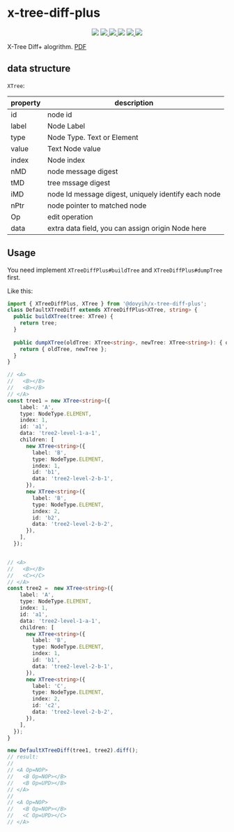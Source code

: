 # x-tree-diff-plus

<p style="text-align: center;">
  <img src="https://travis-ci.com/yidafu/x-tree-diff-plus.svg?branch=master" />
  <a href="https://codecov.io/gh/yidafu/x-tree-diff-plus">
    <img src="https://codecov.io/gh/yidafu/x-tree-diff-plus/branch/master/graph/badge.svg" />
  </a>
  <a href="https://www.npmjs.com/package/@dovyih/x-tree-diff-plus">
    <img src="https://img.shields.io/npm/dt/@dovyih/x-tree-diff-plus.svg" />
  </a>
  <img src="https://img.shields.io/npm/l/@dovyih/x-tree-diff-plus.svg" />
  <a href="https://www.npmjs.com/package/@dovyih/x-tree-diff-plus">
    <img src="https://img.shields.io/npm/v/@dovyih/x-tree-diff-plus.svg" />
  </a>
  <img src="https://img.shields.io/badge/language-typescript-blue.svg" />
</p>

X-Tree Diff+ alogrithm. [PDF](https://link.springer.com/chapter/10.1007/11802167_104)

## data structure

`XTree`:

| property | description |
| --- | --- |
| id | node id |
| label | Node Label |
| type | Node Type. Text or Element |
| value | Text Node value |
| index | Node index |
| nMD | node message digest |
| tMD | tree mssage digest |
| iMD | node Id message digest, uniquely identify each node |
| nPtr | node pointer to matched node |
| Op | edit operation |
| data | extra data field, you can assign origin Node here |

## Usage

You need implement `XTreeDiffPlus#buildTree` and `XTreeDiffPlus#dumpTree` first.

Like this:

```ts
import { XTreeDiffPlus, XTree } from '@dovyih/x-tree-diff-plus';
class DefaultXTreeDiff extends XTreeDiffPlus<XTree, string> {
  public buildXTree(tree: XTree) {
    return tree;
  }
  
  public dumpXTree(oldTree: XTree<string>, newTree: XTree<string>): { oldTree: XTree<string>, newTree: XTree<string>} {
    return { oldTree, newTree };
  }
}

// <A>
//   <B></B>
//   <B></B>
// </A>
const tree1 = new XTree<string>({
    label: 'A',
    type: NodeType.ELEMENT,
    index: 1,
    id: 'a1',
    data: 'tree2-level-1-a-1',
    children: [
      new XTree<string>({
        label: 'B',
        type: NodeType.ELEMENT,
        index: 1,
        id: 'b1',
        data: 'tree2-level-2-b-1',
      }),
      new XTree<string>({
        label: 'B',
        type: NodeType.ELEMENT,
        index: 2,
        id: 'b2',
        data: 'tree2-level-2-b-2',
      }),
    ],
  });


// <A>
//   <B></B>
//   <C></C>
// </A>
const tree2 =  new XTree<string>({
    label: 'A',
    type: NodeType.ELEMENT,
    index: 1,
    id: 'a1',
    data: 'tree2-level-1-a-1',
    children: [
      new XTree<string>({
        label: 'B',
        type: NodeType.ELEMENT,
        index: 1,
        id: 'b1',
        data: 'tree2-level-2-b-1',
      }),
      new XTree<string>({
        label: 'C',
        type: NodeType.ELEMENT,
        index: 2,
        id: 'c2',
        data: 'tree2-level-2-b-2',
      }),
    ],
  });
}

new DefaultXTreeDiff(tree1, tree2).diff();
// result:
//
// <A Op=NOP>
//   <B Op=NOP></B>
//   <B Op=UPD></B>
// </A>
//
// <A Op=NOP>
//   <B Op=NOP></B>
//   <C Op=UPD></C>
// </A>
```
